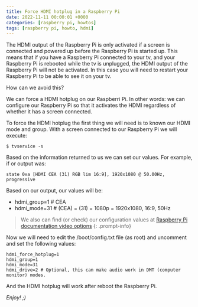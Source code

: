 ```yaml
---
title: Force HDMI hotplug in a Raspberry Pi
date: 2022-11-11 00:00:01 +0000
categories: [raspberry pi, howtos]
tags: [raspberry pi, howto, hdmi] 
---
```


The HDMI output of the Raspberry Pi is only activated if a screen is connected and powered up before the Raspberry Pi is started up.
This means that if you have a Raspberry Pi connected to your tv, and your Raspberry Pi is rebooted while the tv is unplugged, the HDMI output of the Raspberry Pi will not be activated.
In this case you will need to restart your Raspberry Pi to be able to see it on your tv.

How can we avoid this?

We can force a HDMI hotplug on our Raspberri Pi.
In other words: we can configure our Raspberry Pi so that it activates the HDMI regardless of whether it has a screen connected.

To force the HDMI hotplug the first thing we will need is to known our HDMI mode and group.
With a screen connected to our Raspberry Pi we will execute:

```shell
$ tvservice -s
``` 

Based on the information returned to us we can set our values.
For example, if or output was:

```shell
state 0xa [HDMI CEA (31) RGB lim 16:9], 1920x1080 @ 50.00Hz, progressive
```

Based on our output, our values will be:
  - hdmi_group=1 # CEA 
  - hdmi_mode=31 # (CEA) = (31) = 1080p = 1920x1080, 16:9, 50Hz
  
>We also can find (or check) our configuration values at [Raspberry Pi documentation video options](https://www.raspberrypi.com/documentation/computers/config_txt.html#video-options)
{: .prompt-info}
  
Now we will need to edit the /boot/config.txt file (as root) and uncomment and set the following values:

```shell
hdmi_force_hotplug=1
hdmi_group=1
hdmi_mode=31
hdmi_drive=2 # Optional, this can make audio work in DMT (computer monitor) modes.
```

And the HDMI hotplug will work after reboot the Raspberry Pi.

_Enjoy! ;)_
